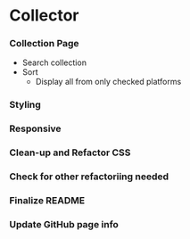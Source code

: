 # Collector

### Collection Page
* Search collection
* Sort
 	* Display all from only checked platforms

### Styling

### Responsive

### Clean-up and Refactor CSS

### Check for other refactoriing needed

### Finalize README

### Update GitHub page info